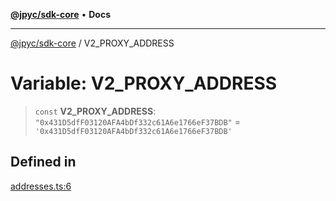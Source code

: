 [**@jpyc/sdk-core**](../README.md) • **Docs**

---

[@jpyc/sdk-core](../globals.md) / V2_PROXY_ADDRESS

# Variable: V2_PROXY_ADDRESS

> `const` **V2_PROXY_ADDRESS**: `"0x431D5dfF03120AFA4bDf332c61A6e1766eF37BDB"` = `'0x431D5dfF03120AFA4bDf332c61A6e1766eF37BDB'`

## Defined in

[addresses.ts:6](https://github.com/jcam1/sdks/blob/3c4d067b0c17fecc9e33503f90e696b032f41531/packages/core/src/addresses.ts#L6)
